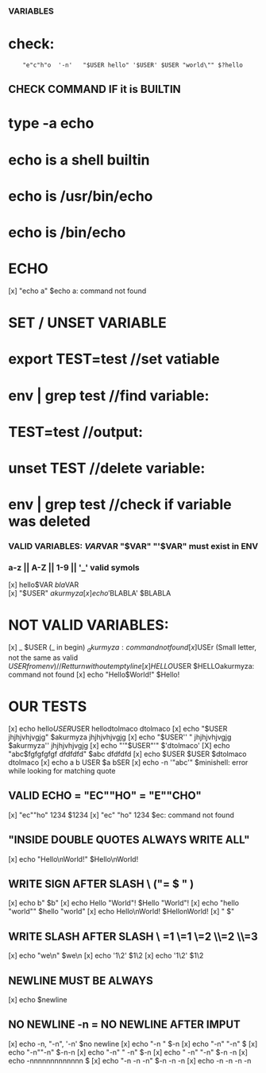 ### VARIABLES
#     check:
```
    "e"c"h"o  '-n'   "$USER hello" '$USER' $USER "world\"" $?hello
```
## CHECK COMMAND IF it is BUILTIN
# type -a echo
# echo is a shell builtin
# echo is /usr/bin/echo
# echo is /bin/echo


# ECHO

[x] "echo a"                        $echo a: command not found

# SET / UNSET VARIABLE

# export TEST=test    		//set vatiable  
# env | grep test   		 //find variable:
# TEST=test         		 //output:
# unset TEST 				//delete variable:
# env | grep test			//check if variable was deleted

### VALID  VARIABLES: $VAR$VAR  "$VAR"	"'$VAR" must exist in ENV
###	a-z ||  A-Z || 1-9 ||  '_'  valid symols 
[x]  hello$VAR									$bla$VAR							
[x] "$USER"										$akurmyza
[x] echo '$BLABLA'								$BLABLA

#  NOT VALID VARIABLES: 
[x] _ $USER (_ in begin)						$_akurmyza: command not found
[x]$USEr (Small letter, not the same as valid $USER from env)  //  Retturn without empty line 
[x] HELLO$USER									$HELLOakurmyza: command not found
[x] echo "Hello$World!"							$Hello!
 
 # OUR TESTS
[x] echo hello$USER$USER						hellodtolmaco dtolmaco
[x] echo "$USER jhjhjvhjvgjg"					$akurmyza jhjhjvhjvgjg
[x] echo "$USER'' " jhjhjvhjvgjg				$akurmyza''  jhjhjvhjvgjg
[x] echo "'"$USER"'"							$'dtolmaco'
[X] echo "abc$fgfgfgfgf dfdfdfd"				$abc dfdfdfd
[x] echo $USER $USER					 		$dtolmaco dtolmaco
[x]  echo      a         b       USER			$a bSER
[x] echo -n '"abc'"								$minishell: error while looking for matching quote

##  VALID ECHO = "EC""HO" = "E""CHO" 
[x] "ec""ho" 1234								$1234
[x] "ec" "ho" 1234								$ec: command not found

## "INSIDE DOUBLE QUOTES ALWAYS WRITE ALL"
[x] echo "Hello\nWorld!"						$Hello\nWorld!

## WRITE SIGN AFTER SLASH \ (\"= $ " )
[x] echo b\"									$b"
[x] echo Hello \"World\"!						$Hello "World"!
[x] echo "hello \"world\""						$hello "world"
[x] echo Hello\nWorld!							$HellonWorld!
[x]  \"											$"

##  WRITE SLASH AFTER SLASH \  \=1 \\=1 \\\=2 \\\\=2 \\\\\=3
[x] echo "we\\n"								$we\n
[x] echo '1\\2'									$1\\2
[x] echo '1\\2'									$1\\2

##  NEWLINE MUST BE ALWAYS 
[x] echo										$newline

## NO NEWLINE -n = NO NEWLINE AFTER IMPUT
[x] echo -n, "-n", '-n'							$no newline
[x] echo "-n "									$-n 
[x] echo "-n" "-n"								$
[x] echo "-n""-n"								$-n-n
[x] echo "-n" " -n"								$-n
[x] echo " -n" "-n"							    $-n -n
[x] echo -nnnnnnnnnnnnn							$
[x] echo "-n -n -n"								$-n -n -n
[x] echo -n -n -n -n